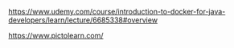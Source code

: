 https://www.udemy.com/course/introduction-to-docker-for-java-developers/learn/lecture/6685338#overview

https://www.pictolearn.com/
